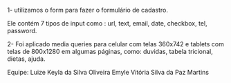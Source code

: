 1- utilizamos o form para fazer o formulário de cadastro.

Ele contém 7 tipos de input como : url, text, email, date, checkbox, tel, password.

2- Foi aplicado media queries para celular com telas 360x742 e tablets com telas de 800x1280 em algumas páginas, como: duvidas, tabela tricional, dietas, ajuda.


Equipe: Luize Keyla da Silva Oliveira 
        Emyle Vitória Silva da Paz Martins

